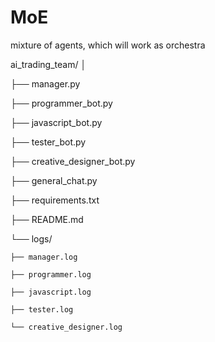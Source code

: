 # MoE
mixture of agents, which will work as orchestra 


ai_trading_team/
│

├── manager.py

├── programmer_bot.py

├── javascript_bot.py

├── tester_bot.py

├── creative_designer_bot.py

├── general_chat.py

├── requirements.txt

├── README.md

└── logs/

    ├── manager.log
    
    ├── programmer.log
    
    ├── javascript.log
    
    ├── tester.log
    
    └── creative_designer.log
